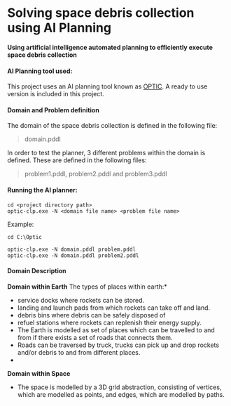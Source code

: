 # Solving space debris collection using AI Planning
**Using artificial intelligence automated planning to efficiently execute space debris collection**


#### AI Planning tool used:
This project uses an AI planning tool known as [OPTIC](https://nms.kcl.ac.uk/planning/index.html). A ready to use version is included in this project.

#### Domain and Problem definition
The domain of the space debris collection is defined in the following file:
> domain.pddl

In order to test the planner, 3 different problems within the domain is defined. These are defined in the following files:
> problem1.pddl, problem2.pddl and problem3.pddl

#### Running the AI planner:
```
cd <project directory path>
optic-clp.exe -N <domain file name> <problem file name>
```
Example:
```
cd C:\Optic

optic-clp.exe -N domain.pddl problem.pddl
optic-clp.exe -N domain.pddl problem2.pddl
```

#### Domain Description

**Domain within Earth**
The types of places within earth:*
* service docks where rockets can be stored. 
* landing and launch pads from which rockets can take off and land.
* debris bins where debris can be safely disposed of
* refuel stations where rockets can replenish their energy supply.
* The Earth is modelled as set of places which can be travelled to and from if there exists a set of roads that connects them.
* Roads can be traversed by truck, trucks can pick up and drop rockets and/or debris to and from different places.
* 
**Domain within Space**
* The space is modelled by a 3D grid abstraction, consisting of vertices, which are modelled as points, and edges, which are modelled by paths.

